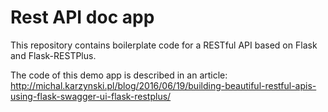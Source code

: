 Rest API doc app
=============

This repository contains boilerplate code for a RESTful API based on Flask and Flask-RESTPlus.

The code of this demo app is described in an article:
http://michal.karzynski.pl/blog/2016/06/19/building-beautiful-restful-apis-using-flask-swagger-ui-flask-restplus/
